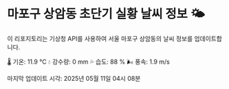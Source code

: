 
# 마포구 상암동 초단기 실황 날씨 정보 🌤️

이 리포지토리는 기상청 API를 사용하여 서울 마포구 상암동의 날씨 정보를 업데이트합니다. 

🌡️ 기온: 11.9 ℃
💧 강수량: 0 mm
💦 습도: 88 %
🌬️ 풍속: 1.9 m/s

마지막 업데이트 시각: 2025년 05월 11일 04시 08분    
